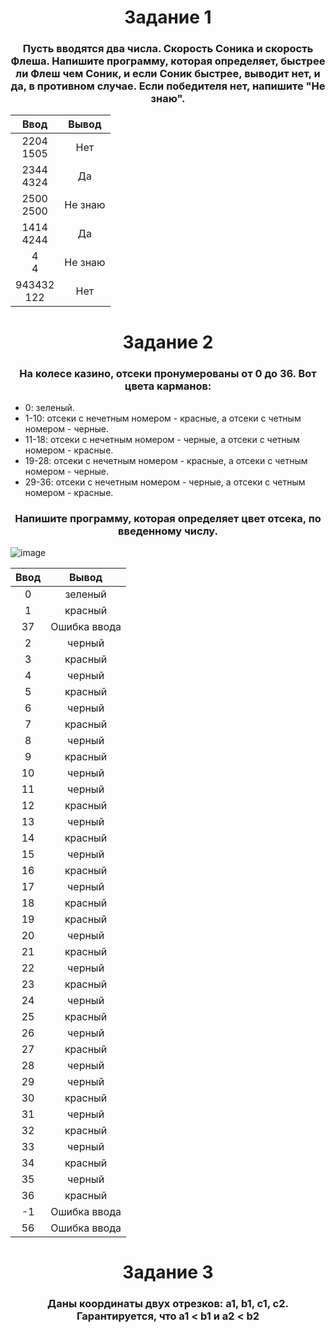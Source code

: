 <h1 align="center">Задание 1</h1>
<h3 align="center">Пусть вводятся два числа. Скорость Соника и скорость Флеша. Напишите программу, которая определяет,  быстрее ли Флеш чем Соник, и если Соник быстрее, выводит нет, и да, в противном случае. Если победителя нет, напишите "Не знаю".</h3>

| Ввод   | Вывод |
| :----: |:-----:|
| 2204<br />1505 | Нет |
| 2344<br />4324 | Да |
| 2500<br />2500 | Не знаю |
| 1414<br />4244 | Да |
| 4<br />4 | Не знаю |
| 943432<br />122 | Нет |


<h1 align="center">Задание 2</h1>
<h3 align="center">На колесе казино, отсеки пронумерованы от 0 до 36. Вот цвета карманов:</h3>

* 0: зеленый.
* 1-10: отсеки с нечетным номером - красные, а отсеки с четным номером - черные.
* 11-18: отсеки с нечетным номером - черные, а отсеки с четным номером - красные.
* 19-28: отсеки с нечетным номером - красные, а отсеки с четным номером - черные.
* 29-36: отсеки с нечетным номером - черные, а отсеки с четным номером - красные.

<h3 align="center">Напишите программу, которая определяет цвет отсека, по введенному числу.</h3>

![image](https://github.com/HonestGiftless/IT-CUBE/assets/113893391/502789f1-97f8-405a-aab2-eb0468e459d3)

| Ввод | Вывод |
| :--: |:-----:|
| 0 | зеленый |
| 1 | красный |
| 37 | Ошибка ввода |
| 2 | черный |
| 3 | красный |
| 4 | черный |
| 5 | красный |
| 6 | черный |
| 7 | красный |
| 8 | черный |
| 9 | красный |
| 10 | черный |
| 11 | черный |
| 12 | красный |
| 13 | черный |
| 14 | красный |
| 15 | черный |
| 16 | красный |
| 17 | черный |
| 18 | красный |
| 19 | красный |
| 20 | черный |
| 21 | красный |
| 22 | черный |
| 23 | красный |
| 24 | черный |
| 25 | красный |
| 26 | черный |
| 27 | красный |
| 28 | черный |
| 29 | черный |
| 30 | красный |
| 31 | черный |
| 32 | красный |
| 33 | черный |
| 34 | красный |
| 35 | черный |
| 36 | красный |
| -1 | Ошибка ввода |
| 56 | Ошибка ввода |


<h1 align="center">Задание 3</h1>
<h3 align="center">Даны координаты двух отрезков: a1, b1, c1, c2. Гарантируется, что a1 < b1 и a2 < b2</h3>
